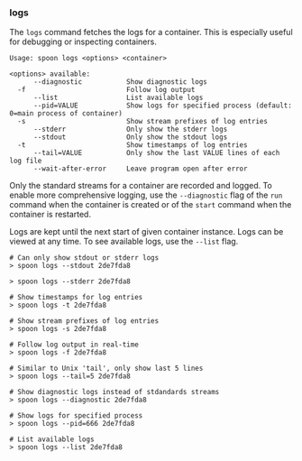 ### logs

The `logs` command fetches the logs for a container. This is especially useful for debugging or inspecting containers. 

```
Usage: spoon logs <options> <container>

<options> available:
      --diagnostic           Show diagnostic logs
  -f                         Follow log output
      --list                 List available logs
      --pid=VALUE            Show logs for specified process (default: 0=main process of container)
  -s                         Show stream prefixes of log entries
      --stderr               Only show the stderr logs
      --stdout               Only show the stdout logs
  -t                         Show timestamps of log entries
      --tail=VALUE           Only show the last VALUE lines of each log file
      --wait-after-error     Leave program open after error
```

Only the standard streams for a container are recorded and logged. To enable more comprehensive logging, use the `--diagnostic` flag of the `run` command when the container is created or of the `start` command when the container is restarted. 

Logs are kept until the next start of given container instance. Logs can be viewed at any time. To see available logs, use the `--list` flag. 

```
# Can only show stdout or stderr logs
> spoon logs --stdout 2de7fda8

> spoon logs --stderr 2de7fda8

# Show timestamps for log entries
> spoon logs -t 2de7fda8

# Show stream prefixes of log entries
> spoon logs -s 2de7fda8

# Follow log output in real-time
> spoon logs -f 2de7fda8

# Similar to Unix 'tail', only show last 5 lines
> spoon logs --tail=5 2de7fda8

# Show diagnostic logs instead of stdandards streams
> spoon logs --diagnostic 2de7fda8

# Show logs for specified process
> spoon logs --pid=666 2de7fda8

# List available logs
> spoon logs --list 2de7fda8
```
